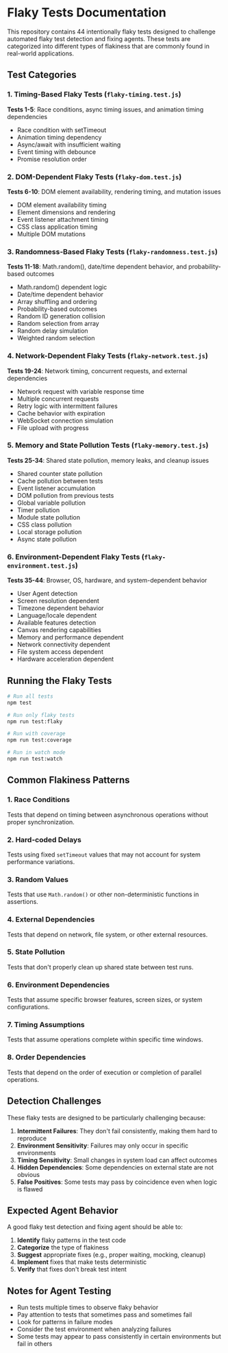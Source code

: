 # Flaky Tests Documentation

This repository contains 44 intentionally flaky tests designed to challenge automated flaky test detection and fixing agents. These tests are categorized into different types of flakiness that are commonly found in real-world applications.

## Test Categories

### 1. Timing-Based Flaky Tests (`flaky-timing.test.js`)
**Tests 1-5**: Race conditions, async timing issues, and animation timing dependencies
- Race condition with setTimeout
- Animation timing dependency  
- Async/await with insufficient waiting
- Event timing with debounce
- Promise resolution order

### 2. DOM-Dependent Flaky Tests (`flaky-dom.test.js`)
**Tests 6-10**: DOM element availability, rendering timing, and mutation issues
- DOM element availability timing
- Element dimensions and rendering
- Event listener attachment timing
- CSS class application timing
- Multiple DOM mutations

### 3. Randomness-Based Flaky Tests (`flaky-randomness.test.js`)
**Tests 11-18**: Math.random(), date/time dependent behavior, and probability-based outcomes
- Math.random() dependent logic
- Date/time dependent behavior
- Array shuffling and ordering
- Probability-based outcomes
- Random ID generation collision
- Random selection from array
- Random delay simulation
- Weighted random selection

### 4. Network-Dependent Flaky Tests (`flaky-network.test.js`)
**Tests 19-24**: Network timing, concurrent requests, and external dependencies
- Network request with variable response time
- Multiple concurrent requests
- Retry logic with intermittent failures
- Cache behavior with expiration
- WebSocket connection simulation
- File upload with progress

### 5. Memory and State Pollution Tests (`flaky-memory.test.js`)
**Tests 25-34**: Shared state pollution, memory leaks, and cleanup issues
- Shared counter state pollution
- Cache pollution between tests
- Event listener accumulation
- DOM pollution from previous tests
- Global variable pollution
- Timer pollution
- Module state pollution
- CSS class pollution
- Local storage pollution
- Async state pollution

### 6. Environment-Dependent Flaky Tests (`flaky-environment.test.js`)
**Tests 35-44**: Browser, OS, hardware, and system-dependent behavior
- User Agent detection
- Screen resolution dependent
- Timezone dependent behavior
- Language/locale dependent
- Available features detection
- Canvas rendering capabilities
- Memory and performance dependent
- Network connectivity dependent
- File system access dependent
- Hardware acceleration dependent

## Running the Flaky Tests

```bash
# Run all tests
npm test

# Run only flaky tests
npm run test:flaky

# Run with coverage
npm run test:coverage

# Run in watch mode
npm run test:watch
```

## Common Flakiness Patterns

### 1. **Race Conditions**
Tests that depend on timing between asynchronous operations without proper synchronization.

### 2. **Hard-coded Delays**
Tests using fixed `setTimeout` values that may not account for system performance variations.

### 3. **Random Values**
Tests that use `Math.random()` or other non-deterministic functions in assertions.

### 4. **External Dependencies**
Tests that depend on network, file system, or other external resources.

### 5. **State Pollution**
Tests that don't properly clean up shared state between test runs.

### 6. **Environment Dependencies**
Tests that assume specific browser features, screen sizes, or system configurations.

### 7. **Timing Assumptions**
Tests that assume operations complete within specific time windows.

### 8. **Order Dependencies**
Tests that depend on the order of execution or completion of parallel operations.

## Detection Challenges

These flaky tests are designed to be particularly challenging because:

1. **Intermittent Failures**: They don't fail consistently, making them hard to reproduce
2. **Environment Sensitivity**: Failures may only occur in specific environments
3. **Timing Sensitivity**: Small changes in system load can affect outcomes
4. **Hidden Dependencies**: Some dependencies on external state are not obvious
5. **False Positives**: Some tests may pass by coincidence even when logic is flawed

## Expected Agent Behavior

A good flaky test detection and fixing agent should be able to:

1. **Identify** flaky patterns in the test code
2. **Categorize** the type of flakiness
3. **Suggest** appropriate fixes (e.g., proper waiting, mocking, cleanup)
4. **Implement** fixes that make tests deterministic
5. **Verify** that fixes don't break test intent

## Notes for Agent Testing

- Run tests multiple times to observe flaky behavior
- Pay attention to tests that sometimes pass and sometimes fail
- Look for patterns in failure modes
- Consider the test environment when analyzing failures
- Some tests may appear to pass consistently in certain environments but fail in others
